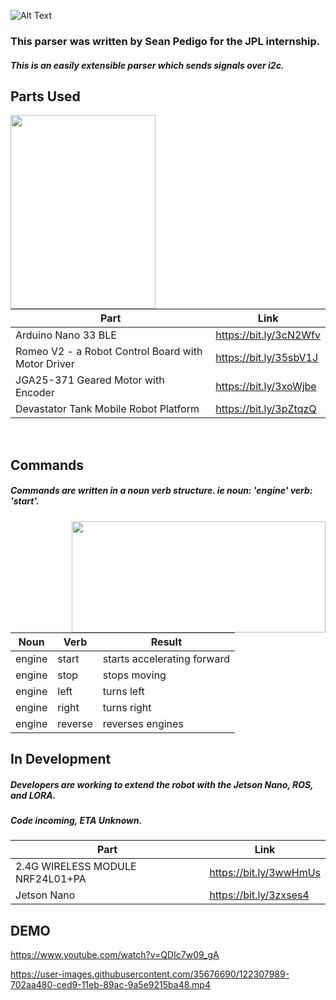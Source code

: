 ![Alt Text](https://i.imgur.com/nLAwD98.png)

### This parser was written by Sean Pedigo for the JPL internship.  
##### This is an easily extensible parser which sends signals over i2c.  
  
## Parts Used  

<img align="left" width="232" height="310" src="https://i.imgur.com/iFnLEYq.jpg">

<br/>
<br/>
<br/>

Part | Link
------------ | -------------
Arduino Nano 33 BLE | https://bit.ly/3cN2Wfv  
Romeo V2 - a Robot Control Board with Motor Driver | https://bit.ly/35sbV1J  
JGA25-371 Geared Motor with Encoder | https://bit.ly/3xoWjbe  
Devastator Tank Mobile Robot Platform | https://bit.ly/3pZtqzQ
  
<br/>
  
## Commands 
##### Commands are written in a noun verb structure. ie noun: 'engine' verb: 'start'.

<img align="right" height="178" width="406" src="https://i.imgur.com/ImjASxp.png">

Noun | Verb | Result
------------ | ------------- | -------------
engine | start | starts accelerating forward  
engine | stop | stops moving  
engine | left | turns left  
engine | right | turns right  
engine | reverse | reverses engines  

## In Development
##### Developers are working to extend the robot with the Jetson Nano, ROS, and LORA.
##### Code incoming, ETA Unknown.

Part | Link
------------ | -------------
2.4G WIRELESS MODULE NRF24L01+PA | https://bit.ly/3wwHmUs  
Jetson Nano | https://bit.ly/3zxses4  

## DEMO
https://www.youtube.com/watch?v=QDIc7w09_gA


https://user-images.githubusercontent.com/35676690/122307989-702aa480-ced9-11eb-89ac-9a5e9215ba48.mp4
